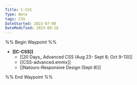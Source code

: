 ```yaml
---
Title: C-CSS
Type: Note
tags: CSS
DateStarted: 2023-07-08
DateModified: 2023-09-18
---
```


%% Begin Waypoint %%
- **[[C-CSS]]**
	- [[20 Days_ Advanced CSS (Aug 23- Sept 8; Oct 9-13)]]
	- [[CSS-advanced.emmx]]
	- [[Natours-Responsive Design (Sept 8)]]

%% End Waypoint %%
